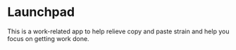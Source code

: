 # Launchpad
This is a work-related app to help relieve copy and paste strain and help you focus on getting work done.
